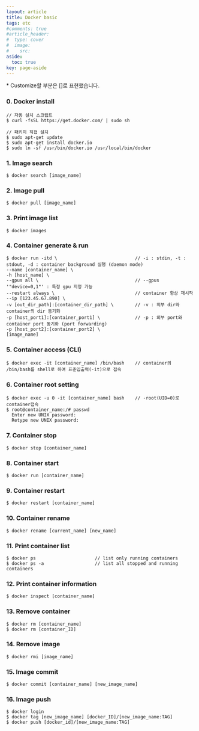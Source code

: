 ```yaml
---
layout: article
title: Docker basic
tags: etc
#comments: true
#article_header:
#  type: cover
#  image:
#    src:
aside:
  toc: true
key: page-aside
---
```


  \* Customize할 부분은 []로 표현했습니다.

### 0. Docker install

    // 자동 설치 스크립트
    $ curl -fsSL https://get.docker.com/ | sudo sh

    // 패키지 직접 설치
    $ sudo apt-get update
    $ sudo apt-get install docker.io
    $ sudo ln -sf /usr/bin/docker.io /usr/local/bin/docker

### 1. Image search

    $ docker search [image_name]

### 2. Image pull

    $ docker pull [image_name]


### 3. Print image list

    $ docker images


### 4. Container generate & run

    $ docker run -itd \                             // -i : stdin, -t : stdout, -d : container background 실행 (daemon mode)
    --name [container_name] \
    -h [host_name] \
    --gpus all \                                    // --gpus '"device=0,1"' : 특정 gpu 지정 가능
    --restart always \                              // container 항상 재시작
    --ip [123.45.67.890] \
    -v [out_dir_path]:[container_dir_path] \        // -v : 외부 dir와 container의 dir 동기화
    -p [host_port1]:[container_port1] \             // -p : 외부 port와 container port 동기화 (port forwarding)
    -p [host_port2]:[container_port2] \
    [image_name]

### 5. Container access (CLI)

    $ docker exec -it [container_name] /bin/bash    // container의 /bin/bash를 shell로 하여 표준입출력(-it)으로 접속

### 6. Container root setting

    $ docker exec -u 0 -it [container_name] bash    // -root(UID=0)로 container접속
    $ root@container_name:/# passwd
      Enter new UNIX password:
      Retype new UNIX password:

### 7. Container stop

    $ docker stop [container_name]

### 8. Container start

    $ docker run [container_name]

### 9. Container restart

    $ docker restart [container_name]

### 10. Container rename

    $ docker rename [current_name] [new_name]

### 11. Print container list

    $ docker ps                      // list only running containers
    $ docker ps -a                   // list all stopped and running containers

### 12. Print container information

    $ docker inspect [container_name]

### 13. Remove container

    $ docker rm [container_name]
    $ docker rm [container_ID]

### 14. Remove image

    $ docker rmi [image_name]

### 15. Image commit

    $ docker commit [container_name] [new_image_name]

### 16. Image push

    $ docker login
    $ docker tag [new_image_name] [docker_ID]/[new_image_name:TAG]
    $ docker push [docker_id]/[new_image_name:TAG]
